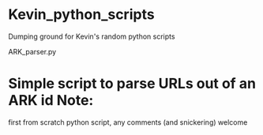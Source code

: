 # Kevin_python_scripts
Dumping ground for Kevin's random python scripts

ARK_parser.py
# Simple script to parse URLs out of an ARK id Note:
first from scratch python script, any comments (and snickering)
welcome
